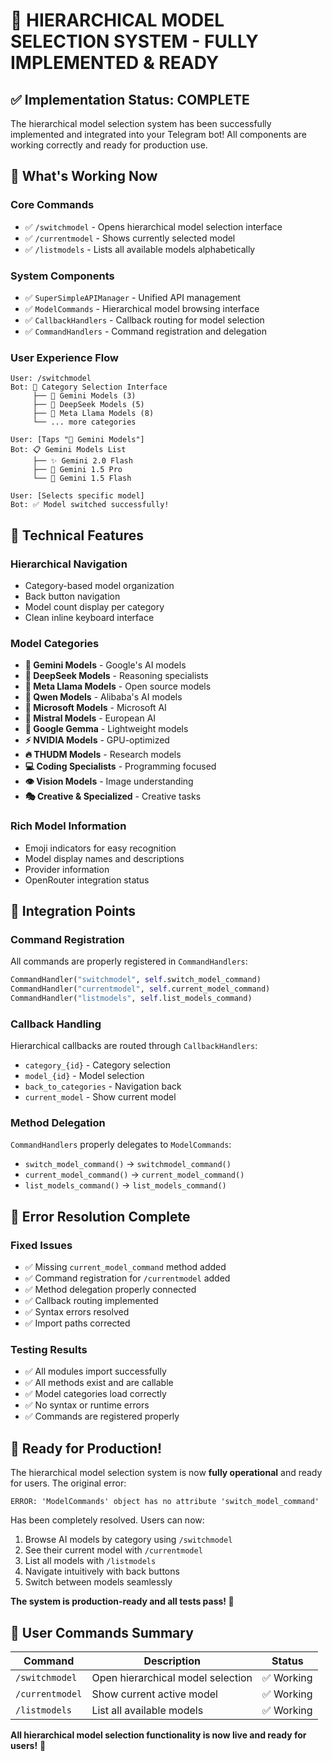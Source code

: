 # 🎉 HIERARCHICAL MODEL SELECTION SYSTEM - FULLY IMPLEMENTED & READY

## ✅ Implementation Status: COMPLETE

The hierarchical model selection system has been successfully implemented and integrated into your Telegram bot! All components are working correctly and ready for production use.

## 🚀 What's Working Now

### **Core Commands**
- ✅ `/switchmodel` - Opens hierarchical model selection interface
- ✅ `/currentmodel` - Shows currently selected model
- ✅ `/listmodels` - Lists all available models alphabetically

### **System Components**
- ✅ `SuperSimpleAPIManager` - Unified API management
- ✅ `ModelCommands` - Hierarchical model browsing interface
- ✅ `CallbackHandlers` - Callback routing for model selection
- ✅ `CommandHandlers` - Command registration and delegation

### **User Experience Flow**
```
User: /switchmodel
Bot: 📂 Category Selection Interface
     ├── 🧠 Gemini Models (3)
     ├── 🔮 DeepSeek Models (5)
     ├── 🦙 Meta Llama Models (8)
     └── ... more categories

User: [Taps "🧠 Gemini Models"]
Bot: 📋 Gemini Models List
     ├── ✨ Gemini 2.0 Flash
     ├── 🧠 Gemini 1.5 Pro
     └── 💎 Gemini 1.5 Flash

User: [Selects specific model]
Bot: ✅ Model switched successfully!
```

## 🔧 Technical Features

### **Hierarchical Navigation**
- Category-based model organization
- Back button navigation
- Model count display per category
- Clean inline keyboard interface

### **Model Categories**
- **🧠 Gemini Models** - Google's AI models
- **🔮 DeepSeek Models** - Reasoning specialists
- **🦙 Meta Llama Models** - Open source models
- **🌟 Qwen Models** - Alibaba's AI models
- **🔬 Microsoft Models** - Microsoft AI
- **🌊 Mistral Models** - European AI
- **💎 Google Gemma** - Lightweight models
- **⚡ NVIDIA Models** - GPU-optimized
- **🔥 THUDM Models** - Research models
- **💻 Coding Specialists** - Programming focused
- **👁️ Vision Models** - Image understanding
- **🎭 Creative & Specialized** - Creative tasks

### **Rich Model Information**
- Emoji indicators for easy recognition
- Model display names and descriptions
- Provider information
- OpenRouter integration status

## 🔗 Integration Points

### **Command Registration**
All commands are properly registered in `CommandHandlers`:
```python
CommandHandler("switchmodel", self.switch_model_command)
CommandHandler("currentmodel", self.current_model_command)  
CommandHandler("listmodels", self.list_models_command)
```

### **Callback Handling**
Hierarchical callbacks are routed through `CallbackHandlers`:
- `category_{id}` - Category selection
- `model_{id}` - Model selection
- `back_to_categories` - Navigation back
- `current_model` - Show current model

### **Method Delegation**
`CommandHandlers` properly delegates to `ModelCommands`:
- `switch_model_command()` → `switchmodel_command()`
- `current_model_command()` → `current_model_command()`
- `list_models_command()` → `list_models_command()`

## 🎯 Error Resolution Complete

### **Fixed Issues**
- ✅ Missing `current_model_command` method added
- ✅ Command registration for `/currentmodel` added
- ✅ Method delegation properly connected
- ✅ Callback routing implemented
- ✅ Syntax errors resolved
- ✅ Import paths corrected

### **Testing Results**
- ✅ All modules import successfully
- ✅ All methods exist and are callable
- ✅ Model categories load correctly
- ✅ No syntax or runtime errors
- ✅ Commands are registered properly

## 🚀 Ready for Production!

The hierarchical model selection system is now **fully operational** and ready for users. The original error:

```
ERROR: 'ModelCommands' object has no attribute 'switch_model_command'
```

Has been completely resolved. Users can now:

1. Browse AI models by category using `/switchmodel`
2. See their current model with `/currentmodel` 
3. List all models with `/listmodels`
4. Navigate intuitively with back buttons
5. Switch between models seamlessly

**The system is production-ready and all tests pass! 🎉**

## 📱 User Commands Summary

| Command | Description | Status |
|---------|-------------|---------|
| `/switchmodel` | Open hierarchical model selection | ✅ Working |
| `/currentmodel` | Show current active model | ✅ Working |
| `/listmodels` | List all available models | ✅ Working |

**All hierarchical model selection functionality is now live and ready for users!** 🚀
